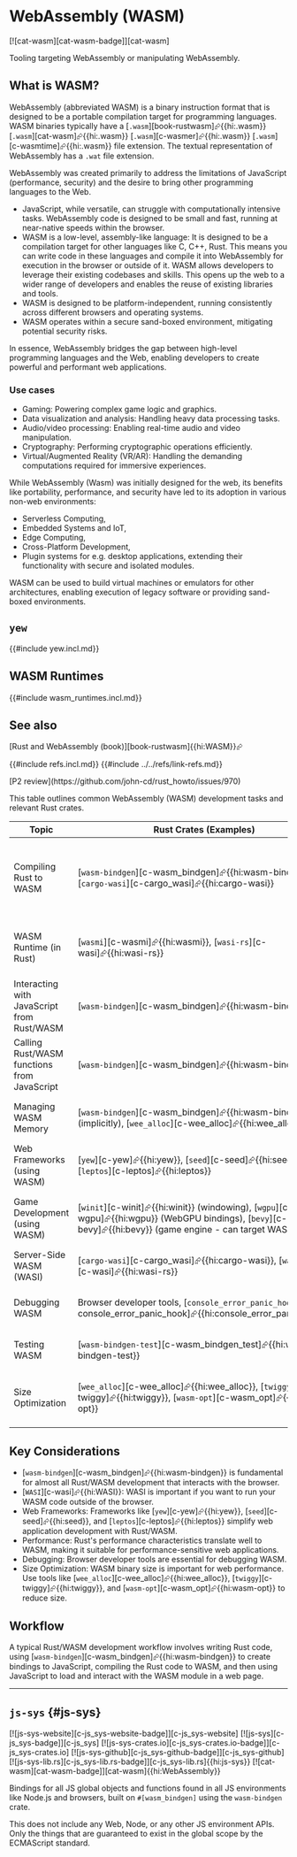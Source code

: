 # WebAssembly (WASM)

[![cat-wasm][cat-wasm-badge]][cat-wasm]

Tooling targeting WebAssembly or manipulating WebAssembly.

## What is WASM?

WebAssembly (abbreviated WASM) is a binary instruction format that is designed to be a portable compilation target for programming languages. WASM binaries typically have a [`.wasm`][book-rustwasm]⮳{{hi:.wasm}} [`.wasm`][cat-wasm]⮳{{hi:.wasm}} [`.wasm`][c-wasmer]⮳{{hi:.wasm}} [`.wasm`][c-wasmtime]⮳{{hi:.wasm}} file extension. The textual representation of WebAssembly has a `.wat` file extension.

WebAssembly was created primarily to address the limitations of JavaScript (performance, security) and the desire to bring other programming languages to the Web.

- JavaScript, while versatile, can struggle with computationally intensive tasks. WebAssembly code is designed to be small and fast, running at near-native speeds within the browser.
- WASM is a low-level, assembly-like language: It is designed to be a compilation target for other languages like C, C++, Rust. This means you can write code in these languages and compile it into WebAssembly for execution in the browser or outside of it. WASM allows developers to leverage their existing codebases and skills. This opens up the web to a wider range of developers and enables the reuse of existing libraries and tools.
- WASM is designed to be platform-independent, running consistently across different browsers and operating systems.
- WASM operates within a secure sand-boxed environment, mitigating potential security risks.

In essence, WebAssembly bridges the gap between high-level programming languages and the Web, enabling developers to create powerful and performant web applications.

### Use cases

- Gaming: Powering complex game logic and graphics.
- Data visualization and analysis: Handling heavy data processing tasks.
- Audio/video processing: Enabling real-time audio and video manipulation.
- Cryptography: Performing cryptographic operations efficiently.
- Virtual/Augmented Reality (VR/AR): Handling the demanding computations required for immersive experiences.

While WebAssembly (Wasm) was initially designed for the web, its benefits like portability, performance, and security have led to its adoption in various non-web environments:

- Serverless Computing,
- Embedded Systems and IoT,
- Edge Computing,
- Cross-Platform Development,
- Plugin systems for e.g. desktop applications, extending their functionality with secure and isolated modules.

WASM can be used to build virtual machines or emulators for other architectures, enabling execution of legacy software or providing sand-boxed environments.

## `yew`

{{#include yew.incl.md}}

## WASM Runtimes

{{#include wasm_runtimes.incl.md}}

## See also

[Rust and WebAssembly (book)][book-rustwasm]{{hi:WASM}}⮳

{{#include refs.incl.md}}
{{#include ../../refs/link-refs.md}}

<div class="hidden">
[P2 review](https://github.com/john-cd/rust_howto/issues/970)

This table outlines common WebAssembly (WASM) development tasks and relevant Rust crates.

| Topic | Rust Crates (Examples) | Notes |
|---|---|---|
| Compiling Rust to WASM | [`wasm-bindgen`][c-wasm_bindgen]⮳{{hi:wasm-bindgen}}, [`cargo-wasi`][c-cargo_wasi]⮳{{hi:cargo-wasi}} | [`wasm-bindgen`][c-wasm_bindgen]⮳{{hi:wasm-bindgen}} is essential for bridging between Rust and JavaScript, allowing you to interact with the browser's APIs from your Rust/WASM code. [`cargo-wasi`][c-cargo_wasi]⮳{{hi:cargo-wasi}} is used for compiling to WASI (WebAssembly System Interface), which is useful for running WASM outside of the browser (e.g., on servers or embedded devices). |
| WASM Runtime (in Rust) | [`wasmi`][c-wasmi]⮳{{hi:wasmi}}, [`wasi-rs`][c-wasi]⮳{{hi:wasi-rs}} | [`wasmi`][c-wasmi]⮳{{hi:wasmi}} is a WASM interpreter written in Rust. [`wasi-rs`][c-wasi]⮳{{hi:wasi-rs}} provides bindings for the WASI API, enabling your WASM code to interact with the host environment when running outside the browser. |
| Interacting with JavaScript from Rust/WASM | [`wasm-bindgen`][c-wasm_bindgen]⮳{{hi:wasm-bindgen}} | [`wasm-bindgen`][c-wasm_bindgen]⮳{{hi:wasm-bindgen}} handles the complexities of passing data between Rust/WASM and JavaScript. |
| Calling Rust/WASM functions from JavaScript | [`wasm-bindgen`][c-wasm_bindgen]⮳{{hi:wasm-bindgen}} | [`wasm-bindgen`][c-wasm_bindgen]⮳{{hi:wasm-bindgen}} also facilitates calling Rust/WASM functions from JavaScript. |
| Managing WASM Memory | [`wasm-bindgen`][c-wasm_bindgen]⮳{{hi:wasm-bindgen}} (implicitly), [`wee_alloc`][c-wee_alloc]⮳{{hi:wee_alloc}} | [`wasm-bindgen`][c-wasm_bindgen]⮳{{hi:wasm-bindgen}} helps manage WASM memory. [`wee_alloc`][c-wee_alloc]⮳{{hi:wee_alloc}} is a memory allocator designed for WASM. |
| Web Frameworks (using WASM) | [`yew`][c-yew]⮳{{hi:yew}}, [`seed`][c-seed]⮳{{hi:seed}}, [`leptos`][c-leptos]⮳{{hi:leptos}} | These frameworks enable building complex web applications with Rust/WASM. They provide component-based architectures and other tools for structuring web apps. |
| Game Development (using WASM) | [`winit`][c-winit]⮳{{hi:winit}} (windowing), [`wgpu`][c-wgpu]⮳{{hi:wgpu}} (WebGPU bindings), [`bevy`][c-bevy]⮳{{hi:bevy}} (game engine - can target WASM) | Rust can be used for game development targeting the web via WASM. [`winit`][c-winit]⮳{{hi:winit}} handles window creation, [`wgpu`][c-wgpu]⮳{{hi:wgpu}} provides access to WebGPU, and [`bevy`][c-bevy]⮳{{hi:bevy}} is a Rust game engine that can compile to WASM. |
| Server-Side WASM (WASI) | [`cargo-wasi`][c-cargo_wasi]⮳{{hi:cargo-wasi}}, [`wasi-rs`][c-wasi]⮳{{hi:wasi-rs}} | WASI allows you to run WASM code on servers or other environments outside the browser. |
| Debugging WASM | Browser developer tools, [`console_error_panic_hook`][c-console_error_panic_hook]⮳{{hi:console_error_panic_hook}} | Browser developer tools can be used to debug WASM. [`console_error_panic_hook`][c-console_error_panic_hook]⮳{{hi:console_error_panic_hook}} helps with better error reporting in the browser console. |
| Testing WASM | [`wasm-bindgen-test`][c-wasm_bindgen_test]⮳{{hi:wasm-bindgen-test}} | [`wasm-bindgen-test`][c-wasm_bindgen_test]⮳{{hi:wasm-bindgen-test}} provides utilities for testing your Rust/WASM code. |
| Size Optimization | [`wee_alloc`][c-wee_alloc]⮳{{hi:wee_alloc}}, [`twiggy`][c-twiggy]⮳{{hi:twiggy}}, [`wasm-opt`][c-wasm_opt]⮳{{hi:wasm-opt}} | [`wee_alloc`][c-wee_alloc]⮳{{hi:wee_alloc}} can help reduce WASM binary size. [`twiggy`][c-twiggy]⮳{{hi:twiggy}} is a tool for analyzing WASM binaries. [`wasm-opt`][c-wasm_opt]⮳{{hi:wasm-opt}} is a tool for optimizing WASM code. |

## Key Considerations

- [`wasm-bindgen`][c-wasm_bindgen]⮳{{hi:wasm-bindgen}} is fundamental for almost all Rust/WASM development that interacts with the browser.
- [`WASI`][c-wasi]⮳{{hi:WASI}}: WASI is important if you want to run your WASM code outside of the browser.
- Web Frameworks: Frameworks like [`yew`][c-yew]⮳{{hi:yew}}, [`seed`][c-seed]⮳{{hi:seed}}, and [`leptos`][c-leptos]⮳{{hi:leptos}} simplify web application development with Rust/WASM.
- Performance: Rust's performance characteristics translate well to WASM, making it suitable for performance-sensitive web applications.
- Debugging: Browser developer tools are essential for debugging WASM.
- Size Optimization: WASM binary size is important for web performance. Use tools like [`wee_alloc`][c-wee_alloc]⮳{{hi:wee_alloc}}, [`twiggy`][c-twiggy]⮳{{hi:twiggy}}, and [`wasm-opt`][c-wasm_opt]⮳{{hi:wasm-opt}} to reduce size.

## Workflow

A typical Rust/WASM development workflow involves writing Rust code, using [`wasm-bindgen`][c-wasm_bindgen]⮳{{hi:wasm-bindgen}} to create bindings to JavaScript, compiling the Rust code to WASM, and then using JavaScript to load and interact with the WASM module in a web page.

---

## `js-sys` {#js-sys}

[![js-sys-website][c-js_sys-website-badge]][c-js_sys-website] [![js-sys][c-js_sys-badge]][c-js_sys] [![js-sys-crates.io][c-js_sys-crates.io-badge]][c-js_sys-crates.io] [![js-sys-github][c-js_sys-github-badge]][c-js_sys-github] [![js-sys-lib.rs][c-js_sys-lib.rs-badge]][c-js_sys-lib.rs]{{hi:js-sys}} [![cat-wasm][cat-wasm-badge]][cat-wasm]{{hi:WebAssembly}}

Bindings for all JS global objects and functions found in all JS environments like Node.js and browsers, built on `#[wasm_bindgen]` using the `wasm-bindgen` crate.

This does not include any Web, Node, or any other JS environment APIs. Only the things that are guaranteed to exist in the global scope by the ECMAScript standard.

</div>
